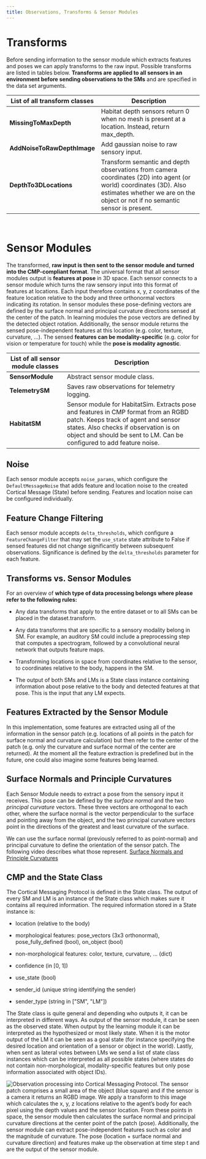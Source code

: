 ```yaml
---
title: Observations, Transforms & Sensor Modules
---
```

# Transforms
Before sending information to the sensor module which extracts features and poses we can apply transforms to the raw input. Possible transforms are listed in tables below.  **Transforms are applied to all sensors in an environment before sending observations to the SMs** and are specified in the data set arguments.

| List of all transform classes  | Description                                                                                                                                                                                       |
| ------------------------------ | ------------------------------------------------------------------------------------------------------------------------------------------------------------------------------------------------- |
| **MissingToMaxDepth**          | Habitat depth sensors return 0 when no mesh is present at a location. Instead, return max_depth.                                                                                                  |
| **AddNoiseToRawDepthImage**    | Add gaussian noise to raw sensory input.                                                                                                                                                          |
| **DepthTo3DLocations**         | Transform semantic and depth observations from camera coordinates (2D) into agent (or world) coordinates (3D). Also estimates whether we are on the object or not if no semantic sensor is present. |

<br />

# Sensor Modules
The transformed, **raw input is then sent to the sensor module and turned into the CMP-compliant format**. The universal format that all sensor modules output is **features at pose** in 3D space. Each sensor connects to a sensor module which turns the raw sensory input into this format of features at locations. Each input therefore contains x, y, z coordinates of the feature location relative to the body and three orthonormal vectors indicating its rotation. In sensor modules these pose-defining vectors are defined by the surface normal and principal curvature directions sensed at the center of the patch. In learning modules the pose vectors are defined by the detected object rotation. Additionally, the sensor module returns the sensed pose-independent features at this location (e.g. color, texture, curvature, ...). The sensed **features can be modality-specific** (e.g. color for vision or temperature for touch) while the **pose is modality agnostic**.

| List of all sensor module classes | Description     |
| --------------------------------- | --------------- |
| **SensorModule**                  | Abstract sensor module class. |
| **TelemetrySM**                   | Saves raw observations for telemetry logging. |
| **HabitatSM**                     | Sensor module for HabitatSim. Extracts pose and features in CMP format from an RGBD patch. Keeps track of agent and sensor states. Also checks if observation is on object and should be sent to LM. Can be configured to add feature noise. |

## Noise

Each sensor module accepts `noise_params`, which configure the `DefaultMessageNoise` that adds feature and location noise to the created Cortical Message (State) before sending. Features and location noise can be configured individually.

## Feature Change Filtering
Each sensor module accepts `delta_thresholds`, which configure a `FeatureChangeFilter` that may set the `use_state` state attribute to False if sensed features did not change significantly between subsequent observations. Significance is defined by the `delta_thresholds` parameter for each feature.

## Transforms vs. Sensor Modules
For an overview of **which type of data processing belongs where please refer to the following rules:**

- Any data transforms that apply to the entire dataset or to all SMs can be placed in the dataset.transform.

- Any data transforms that are specific to a sensory modality belong in SM. For example, an auditory SM could include a preprocessing step that computes a spectrogram, followed by a convolutional neural network that outputs feature maps.

- Transforming locations in space from coordinates relative to the sensor, to coordinates relative to the body, happens in the SM.

- The output of both SMs and LMs is a State class instance containing information about pose relative to the body and detected features at that pose. This is the input that any LM expects.

## Features Extracted by the Sensor Module
In this implementation, some features are extracted using all of the information in the sensor patch (e.g. locations of all points in the patch for surface normal and curvature calculation) but then refer to the center of the patch (e.g. only the curvature and surface normal of the center are returned). At the moment all the feature extraction is predefined but in the future, one could also imagine some features being learned.

## Surface Normals and Principle Curvatures
Each Sensor Module needs to extract a pose from the sensory input it receives. This pose can be defined by the _surface normal_ and the two _principal curvature_ vectors. These three vectors are orthogonal to each other, where the surface normal is the vector perpendicular to the surface and pointing away from the object, and the two principal curvature vectors point in the directions of the greatest and least curvature of the surface.

We can use the surface normal (previously referred to as point-normal) and principal curvature to define the orientation of the sensor patch. The following video describes what those represent.
[Surface Normals and Principle Curvatures](https://res.cloudinary.com/dtnazefys/video/upload/v1731342526/point_normal.mp4)

## CMP and the State Class
The Cortical Messaging Protocol is defined in the State class. The output of every SM and LM is an instance of the State class which makes sure it contains all required information. The required information stored in a State instance is:

- location (relative to the body)

- morphological features: pose_vectors (3x3 orthonormal), pose_fully_defined (bool), on_object (bool)

- non-morphological features: color, texture, curvature, ... (dict)

- confidence (in [0, 1])

- use_state (bool)

- sender_id (unique string identifying the sender)

- sender_type (string in ["SM", "LM"])

The State class is quite general and depending who outputs it, it can be interpreted in different ways. As output of the sensor module, it can be seen as the observed state. When output by the learning module it can be interpreted as the hypothesized or most likely state. When it is the motor output of the LM it can be seen as a goal state (for instance specifying the desired location and orientation of a sensor or object in the world). Lastly, when sent as lateral votes between LMs we send a list of state class instances which can be interpreted as all possible states (where states do not contain non-morphological, modality-specific features but only pose information associated with object IDs).

![Observation processing into Cortical Messaging Protocol. The sensor patch comprises a small area of the object (blue square) and if the sensor is a camera it returns an RGBD image. We apply a transform to this image which calculates the x, y, z locations relative to the agent’s body for each pixel using the depth values and the sensor location. From these points in space, the sensor module then calculates the surface normal and principal curvature directions at the center point of the patch (pose). Additionally, the sensor module can extract pose-independent features such as color and the magnitude of curvature. The pose (location + surface normal and curvature direction) and features make up the observation at time step t and are the output of the sensor module.](../figures/how-monty-works/observations_w_labels.png)
